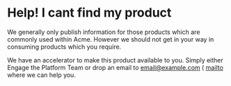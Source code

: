 # Help! I cant find my product


We generally only publish information for those products which are commonly used within Acme.  However we should not get in your way in consuming products which you require.

We have an accelerator to make this product available to you.  Simply either Engage the Platform Team or drop an email to <email@example.com> ( [mailto](mailto:email@example.com) where we can help you.